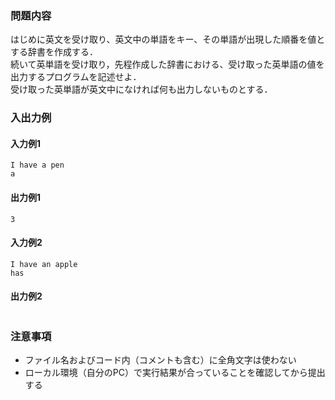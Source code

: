 ### 問題内容
はじめに英文を受け取り、英文中の単語をキー、その単語が出現した順番を値とする辞書を作成する．  
続いて英単語を受け取り，先程作成した辞書における、受け取った英単語の値を出力するプログラムを記述せよ．  
受け取った英単語が英文中になければ何も出力しないものとする．

### 入出力例
#### 入力例1
```
I have a pen
a
```

#### 出力例1
```
3
```

#### 入力例2
```
I have an apple
has
```
#### 出力例2
```
```

### 注意事項

- ファイル名およびコード内（コメントも含む）に全角文字は使わない  
- ローカル環境（自分のPC）で実行結果が合っていることを確認してから提出する

